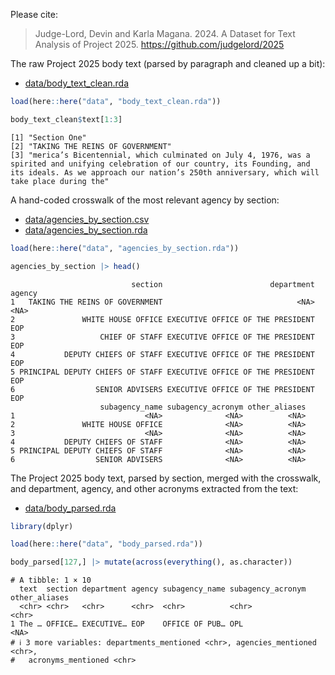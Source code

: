 

Please cite:

> Judge-Lord, Devin and Karla Magana. 2024. A Dataset for Text Analysis
> of Project 2025. https://github.com/judgelord/2025

The raw Project 2025 body text (parsed by paragraph and cleaned up a
bit):

- [data/body_text_clean.rda](data/body_text_clean.rda)

``` r
load(here::here("data", "body_text_clean.rda"))

body_text_clean$text[1:3]
```

    [1] "Section One"                                                                                                                                                                                                                   
    [2] "TAKING THE REINS OF GOVERNMENT"                                                                                                                                                                                                
    [3] "merica’s Bicentennial, which culminated on July 4, 1976, was a spirited and unifying celebration of our country, its Founding, and its ideals. As we approach our nation’s 250th anniversary, which will take place during the"

A hand-coded crosswalk of the most relevant agency by section:

- [data/agencies_by_section.csv](data/agencies_by_section.csv)
- [data/agencies_by_section.rda](data/agencies_by_section.rda)

``` r
load(here::here("data", "agencies_by_section.rda"))

agencies_by_section |> head()
```

                               section                        department agency
    1   TAKING THE REINS OF GOVERNMENT                              <NA>   <NA>
    2               WHITE HOUSE OFFICE EXECUTIVE OFFICE OF THE PRESIDENT    EOP
    3                   CHIEF OF STAFF EXECUTIVE OFFICE OF THE PRESIDENT    EOP
    4           DEPUTY CHIEFS OF STAFF EXECUTIVE OFFICE OF THE PRESIDENT    EOP
    5 PRINCIPAL DEPUTY CHIEFS OF STAFF EXECUTIVE OFFICE OF THE PRESIDENT    EOP
    6                  SENIOR ADVISERS EXECUTIVE OFFICE OF THE PRESIDENT    EOP
                        subagency_name subagency_acronym other_aliases
    1                             <NA>              <NA>          <NA>
    2               WHITE HOUSE OFFICE              <NA>          <NA>
    3                             <NA>              <NA>          <NA>
    4           DEPUTY CHIEFS OF STAFF              <NA>          <NA>
    5 PRINCIPAL DEPUTY CHIEFS OF STAFF              <NA>          <NA>
    6                  SENIOR ADVISERS              <NA>          <NA>

The Project 2025 body text, parsed by section, merged with the
crosswalk, and department, agency, and other acronyms extracted from the
text:

- [data/body_parsed.rda](data/body_parsed.rda)

``` r
library(dplyr)

load(here::here("data", "body_parsed.rda"))

body_parsed[127,] |> mutate(across(everything(), as.character))
```

    # A tibble: 1 × 10
      text  section department agency subagency_name subagency_acronym other_aliases
      <chr> <chr>   <chr>      <chr>  <chr>          <chr>             <chr>        
    1 The … OFFICE… EXECUTIVE… EOP    OFFICE OF PUB… OPL               <NA>         
    # ℹ 3 more variables: departments_mentioned <chr>, agencies_mentioned <chr>,
    #   acronyms_mentioned <chr>
